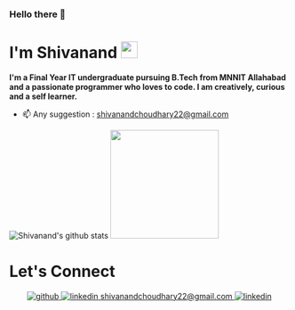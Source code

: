 ### Hello there 👋
 
 # I'm Shivanand <img src="https://gifimage.net/wp-content/uploads/2018/05/smile-animated-gif-3.gif" width="30"  >

**I'm a Final Year IT undergraduate pursuing B.Tech from MNNIT Allahabad and a passionate programmer who loves to code. I am creatively, curious and a self learner.**

- 📫 Any suggestion : shivanandchoudhary22@gmail.com

![Shivanand's github stats](https://github-readme-stats.vercel.app/api?username=pinnacle20&show_icons=true&hide_border=true&hide=["stars"])
<img height="195em" src="https://github-readme-stats.vercel.app/api/top-langs/?username=pinnacle20&exclude_repo=KNN-Image-Classification&show_icons=true&hide_border=true&layout=compact&langs_count=8"/>


<!--# Languages and Tools

<img src="https://upload.wikimedia.org/wikipedia/commons/1/18/ISO_C%2B%2B_Logo.svg"  height="50px"> <img src="https://cdn.iconscout.com/icon/free/png-512/c-programming-569564.png"  height="50px"> <img src="https://www.python.org/static/opengraph-icon-200x200.png"  height="50px">
<img src="https://raw.githubusercontent.com/github/explore/80688e429a7d4ef2fca1e82350fe8e3517d3494d/topics/html/html.png"  height="50px"> 
<img src="https://raw.githubusercontent.com/github/explore/80688e429a7d4ef2fca1e82350fe8e3517d3494d/topics/css/css.png"  height="50px">
<img src="https://raw.githubusercontent.com/github/explore/80688e429a7d4ef2fca1e82350fe8e3517d3494d/topics/javascript/javascript.png"  height="50px">
<img src="https://raw.githubusercontent.com/github/explore/80688e429a7d4ef2fca1e82350fe8e3517d3494d/topics/git/git.png"  height="50px"> 
-->
# Let's Connect

<p align="center">
<a href="https://github.com/pinnacle20" target="_blank">
<img src=https://img.shields.io/badge/github-%2324292e.svg?&style=for-the-badge&logo=github&logoColor=white alt=github style="margin-bottom: 5px;" />
</a>
</a>
<a href="https://www.linkedin.com/in/shivanand07/" target="_blank">
<img src=https://img.shields.io/badge/linkedin-%231E77B5.svg?&style=for-the-badge&logo=linkedin&logoColor=white alt=linkedin style="margin-bottom: 5px;" />
</a>
<a href="mailto:" target="_blank"> shivanandchoudhary22@gmail.com
<img src=https://img.shields.io/badge/linkedin-%231E77B5.svg?&style=for-the-badge&logo=linkedin&logoColor=white alt=linkedin style="margin-bottom: 5px;" />
</a>


</a>  
</p> 
